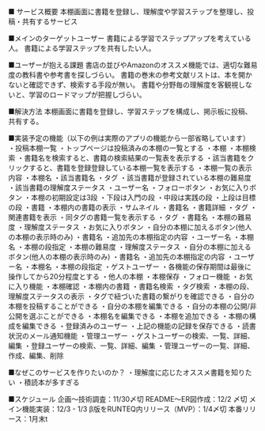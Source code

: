 ■ サービス概要
  本棚画面に書籍を登録し、理解度や学習ステップを整理し、投稿・共有するサービス

■メインのターゲットユーザー
  書籍による学習でステップアップを考えている人。
  書籍による学習ステップを共有したい人。

■ユーザーが抱える課題
  書店の並びやAmazonのオススメ機能では、適切な難易度の教科書や参考書を探しづらい。
  書籍の巻末の参考文献リストは、本を開かないと確認できず、検索する手段が無い。
  書籍や分野毎の理解度を客観視しないと、学習のロードマップが把握しづらい。

■解決方法
  本棚画面に書籍を登録し、学習ステップを構成し、掲示板に投稿、共有する。

■実装予定の機能（以下の例は実際のアプリの機能から一部省略しています）
  ・投稿本棚一覧
    ・トップページは投稿済みの本棚の一覧とする
  ・本棚
    ・本棚検索
      ・書籍名を検索すると、書籍の検索結果の一覧表を表示する
        ・該当書籍をクリックすると、書籍を登録登録している本棚一覧を表示する
          ・本棚一覧の表示内容
            ・本棚名
            ・該当書籍名
            ・タグ
            ・該当書籍が登録されている本棚の難易度
            ・該当書籍の理解度ステータス
            ・ユーザー名
            ・フォローボタン
            ・お気に入りボタン
    ・本棚の初期設定は3段
      ・下段は入門の段
      ・中段は実践の段
      ・上段は目標の段
  ・書籍
    ・本棚内の書籍の表示
      ・サムネイル
      ・書籍名
    ・書籍詳細
      ・タグ
        ・関連書籍を表示
          ・同タグの書籍一覧を表示する
            ・タグ
            ・書籍名
            ・本棚の難易度
            ・理解度ステータス
            ・お気に入りボタン
            ・自分の本棚に加えるボタン(他人の本棚の表示時のみ)
              ・書籍名
              ・追加先の本棚指定の内容
                ・ユーザー名
                ・本棚名
                ・本棚の段指定
      ・本棚の難易度
      ・理解度ステータス
      ・自分の本棚に加えるボタン(他人の本棚の表示時のみ)
        ・書籍名
        ・追加先の本棚指定の内容
          ・ユーザー名
          ・本棚名
          ・本棚の段指定
  ・ゲストユーザー
    ・各機能の保存期間は最後に操作してから20分程度とする 
      ・他人の本棚
        ・本棚保存
          ・フォロー機能
          ・お気に入り機能
        ・本棚確認
          ・本棚内の書籍
            ・書籍名検索
            ・タグ検索
            ・本棚の段、理解度ステータスの表示
            ・タグで紐づいた書籍の繋がりを確認できる
      ・自分の本棚を投稿することができる
        ・自分の本棚を編集できる
          ・自分の本棚の公開/非公開を選ぶことができる
          ・本棚名を編集できる
          ・本棚を追加できる
          ・本棚の構成を編集できる
  ・登録済みのユーザー
    ・上記の機能の記録を保存できる
    ・読書状況のメール通知機能
  ・管理ユーザー
    ・ゲストユーザーの検索、一覧、詳細、編集
    ・登録ユーザーの検索、一覧、詳細、編集
    ・管理ユーザーの一覧、詳細、作成、編集、削除

■なぜこのサービスを作りたいのか？
  ・理解度に応じたオススメ書籍を知りたい
  ・積読本が多すぎる

■スケジュール
  企画〜技術調査：11/30〆切
  README〜ER図作成：12/2 〆切
  メイン機能実装：12/3 - 1/3
  β版をRUNTEQ内リリース（MVP）：1/4〆切
  本番リリース：1月末t